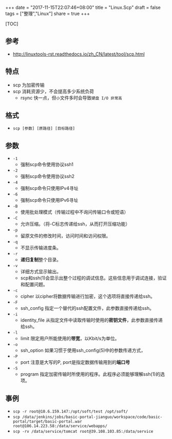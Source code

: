 +++
date = "2017-11-15T22:07:46+08:00"
title = "Linux.Scp"
draft = false
tags = ["整理","Linux"]
share = true
+++


[TOC]

## 参考
- http://linuxtools-rst.readthedocs.io/zh_CN/latest/tool/scp.html

## 特点
- scp 为加密传输
- scp 消耗资源少，不会提高多少系统负荷
    - rsync 快一点，但`小`文件多时会导致`硬盘 I/O 非常高`

## 格式
- `scp [参数] [原路径] [目标路径]`

## 参数
- `-1`
    - 强制scp命令使用协议ssh1
- `-2`
    - 强制scp命令使用协议ssh2
- `-4`
    - 强制scp命令只使用IPv4寻址
- `-6`
    - 强制scp命令只使用IPv6寻址
- `-B`
    - 使用批处理模式（传输过程中不询问传输口令或短语）
- `-C`
    - 允许压缩。（将-C标志传递给ssh，从而打开压缩功能）
- `-p`
    - 留原文件的修改时间，访问时间和访问权限。
- `-q`
    - 不显示传输进度条。
- `-r`
    - **递归复制**整个目录。
- `-v`
    - 详细方式显示输出。
    - scp和ssh(1)会显示出整个过程的调试信息。这些信息用于调试连接，验证和配置问题。
- `-c`
    - cipher 以cipher将数据传输进行加密，这个选项将直接传递给ssh。
- `-F`
    - ssh_config 指定一个替代的ssh配置文件，此参数直接传递给ssh。
- `-i`
    - identity_file 从指定文件中读取传输时使用的**密钥文件**，此参数直接传递给ssh。
- `-l`
    - limit 限定用户所能使用的**带宽**，以Kbit/s为单位。
- `-o`
    - ssh_option 如果习惯于使用ssh_config(5)中的参数传递方式，
- `-P`
    - port 注意是大写的P, port是指定数据传输用到的**端口号**
- `-S`
    - program 指定加密传输时所使用的程序。此程序必须能够理解ssh(1)的选项。

## 事例
- `scp -r root@10.6.159.147:/opt/soft/test /opt/soft/`
- `scp /data/jenkins/jobs/basic-portal-jianguo/workspace/code/basic-portal/target/basic-portal.war root@106.14.223.58:/data/service/webapps/`
- `scp -rv /data/service/tomcat root@39.108.103.85:/data/service`
